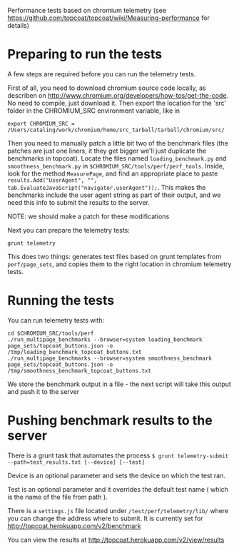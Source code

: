 Performance tests based on chromium telemetry (see https://github.com/topcoat/topcoat/wiki/Measuring-performance for details)

# Preparing to run the tests
A few steps are required before you can run the telemetry tests. 

First of all, you need to download chromium source code locally, as describen on http://www.chromium.org/developers/how-tos/get-the-code. No need to compile, just download it. 
Then export the location for the 'src' folder in the CHROMIUM_SRC environment variable, like in
```
export CHROMIUM_SRC = /Users/cataling/work/chromium/home/src_tarball/tarball/chromium/src/
```

Then you need to manually patch a little bit two of the benchmark files (the patches are just one liners, it they get bigger we'll just duplicate the benchmarks in topcoat). Locate the files named `loading_benchmark.py` and `smoothness_benchmark.py` in `$CHROMIUM_SRC/tools/perf/perf_tools`. Inside, look for the method `MeasurePage`, and find an appropriate place to paste `results.Add("UserAgent", "", tab.EvaluateJavaScript("navigator.userAgent"));`. This makes the benchmarks include the user agent string as part of their output, and we need this info to submit the results to the server. 

NOTE: we should make a patch for these modifications

Next you can prepare the telemetry tests:
```
grunt telemetry
```
This does two things: generates test files based on grunt templates from `perf/page_sets`, and copies them to the right location in chromium telemetry tests. 

# Running the tests
You can run telemetry tests with:
```
cd $CHROMIUM_SRC/tools/perf
./run_multipage_benchmarks --browser=system loading_benchmark page_sets/topcoat_buttons.json -o /tmp/loading_benchmark_topcoat_buttons.txt
./run_multipage_benchmarks --browser=system smoothness_benchmark page_sets/topcoat_buttons.json -o /tmp/smoothness_benchmark_topcoat_buttons.txt
``` 
We store the benchmark output in a file - the next script will take this output and push it to the server

# Pushing benchmark results to the server

There is a grunt task that automates the process `$ grunt telemetry-submit --path=test_results.txt [--device] [--test]`

Device is an optional parameter and sets the device on which the test ran.

Test is an optional parameter and it overrides the default test name ( which is the name of the file from path ).

There is a `settings.js` file located under `/test/perf/telemetry/lib/` where you can change the address where to submit. It is currently set for http://topcoat.herokuapp.com/v2/benchmark

You can view the results at http://topcoat.herokuapp.com/v2/view/results
